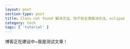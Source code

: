 ```yaml
---
layout: post
section-type: post
title: Class not found 解决方法，找不到主类解决方法，eclipse
category: tech
tags: [ 'tutorial' ]
---
```


博客正在建设中~我是测试文章！